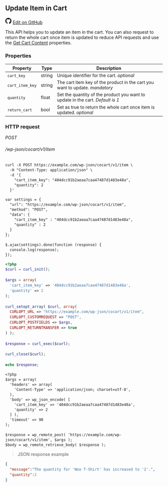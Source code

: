 ## Update Item in Cart ##

<img src="images/github.svg" width="20" height="20" alt="GitHub Mark Logo"> [Edit on GitHub](https://github.com/co-cart/co-cart-docs/blob/master/source/includes/cocart-v1/_update-item-in-cart.md)

This API helps you to update an item in the cart. You can also request to return the whole cart once item is updated to reduce API requests and use the [Get Cart Content](#get-cart-contents) properties.

### Properties ###

| Property         | Type   | Description                                                                                                  |
| ---------------- | ------ | ------------------------------------------------------------------------------------------------------------ |
| `cart_key`       | string | Unique identifier for the cart. <i class="label label-info">optional</i>                                     |
| `cart_item_key`  | string | The cart item key of the product in the cart you want to update. <i class="label label-info">mandatory</i>   |
| `quantity`       | float  | Set the quantity of the product you want to update in the cart. <i class="label label-info">Default is 1</i> |
| `return_cart`    | bool   | Set as true to return the whole cart once item is updated. <i class="label label-info">optional</i>          |

### HTTP request ###

<div class="api-endpoint">
  <div class="endpoint-data">
    <i class="label label-post">POST</i>
    <h6>/wp-json/cocart/v1/item</h6>
  </div>
</div>

```shell
curl -X POST https://example.com/wp-json/cocart/v1/item \
  -H "Content-Type: application/json" \
  -d '{
    "cart_item_key": "404dcc91b2aeaa7caa47487d1483e48a",
    "quantity": 2
  }'
```

```javascript--jquery
var settings = {
  "url": "https://example.com/wp-json/cocart/v1/item",
  "method": "POST",
  "data": {
    "cart_item_key" : "404dcc91b2aeaa7caa47487d1483e48a",
    "quantity" : 2
  }
};

$.ajax(settings).done(function (response) {
  console.log(response);
});
```

```php
<?php
$curl = curl_init();

$args = array(
  'cart_item_key' => '404dcc91b2aeaa7caa47487d1483e48a',
  'quantity' => 2
);

curl_setopt_array( $curl, array(
  CURLOPT_URL => "https://example.com/wp-json/cocart/v1/item",
  CURLOPT_CUSTOMREQUEST => "POST",
  CURLOPT_POSTFIELDS => $args,
  CURLOPT_RETURNTRANSFER => true
) );

$response = curl_exec($curl);

curl_close($curl);

echo $response;
```

```php--wp-http-api
<?php
$args = array(
  'headers' => array(
    'Content-Type' => 'application/json; charset=utf-8',
  ),
  'body' => wp_json_encode( [
    'cart_item_key' => '404dcc91b2aeaa7caa47487d1483e48a',
    'quantity' => 2
  ] ),
  'timeout' => 90
);

$response = wp_remote_post( 'https://example.com/wp-json/cocart/v1/item', $args );
$body = wp_remote_retrieve_body( $response );
```

> JSON response example

```json
{
  "message":"The quantity for 'Woo T-Shirt' has increased to '2'.",
  "quantity":2
}
```
